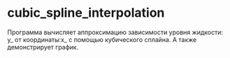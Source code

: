 # cubic_spline_interpolation
Программа вычисляет аппроксимацию зависимости уровня жидкости: y_ от координаты:x_ с помощью кубического сплайна. А также демонстрирует график.
